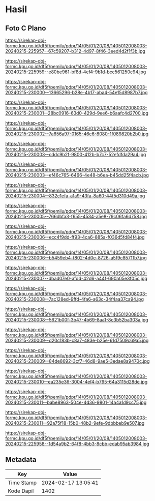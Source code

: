 # Hasil

## Foto C Plano

https://sirekap-obj-formc.kpu.go.id/df5f/pemilu/pdpr/14/05/01/20/08/1405012008003-20240215-225957--67c59207-b312-4d97-8f46-3eed4d2f1f3b.jpg

https://sirekap-obj-formc.kpu.go.id/df5f/pemilu/pdpr/14/05/01/20/08/1405012008003-20240215-225959--e80be961-bf8d-4ef4-9b1d-bcc561250c94.jpg

https://sirekap-obj-formc.kpu.go.id/df5f/pemilu/pdpr/14/05/01/20/08/1405012008003-20240215-230000--13665296-b28e-4b17-aba4-54e15d8987b7.jpg

https://sirekap-obj-formc.kpu.go.id/df5f/pemilu/pdpr/14/05/01/20/08/1405012008003-20240215-230001--28bc0916-63d0-429d-9ee6-b6aafc4d2700.jpg

https://sirekap-obj-formc.kpu.go.id/df5f/pemilu/pdpr/14/05/01/20/08/1405012008003-20240215-230002--7a656a97-0165-46c6-8080-1f089820b2b0.jpg

https://sirekap-obj-formc.kpu.go.id/df5f/pemilu/pdpr/14/05/01/20/08/1405012008003-20240215-230003--cddc9b2f-9800-412b-b7c7-52efdfda29a4.jpg

https://sirekap-obj-formc.kpu.go.id/df5f/pemilu/pdpr/14/05/01/20/08/1405012008003-20240215-230003--ef46c765-6466-4e48-b6ea-b45dd25f4acb.jpg

https://sirekap-obj-formc.kpu.go.id/df5f/pemilu/pdpr/14/05/01/20/08/1405012008003-20240215-230004--832c1efa-a1a9-43fa-8a60-44f5d310d49a.jpg

https://sirekap-obj-formc.kpu.go.id/df5f/pemilu/pdpr/14/05/01/20/08/1405012008003-20240215-230005--766dbfa3-f655-4534-a5e8-79c06fa6d758.jpg

https://sirekap-obj-formc.kpu.go.id/df5f/pemilu/pdpr/14/05/01/20/08/1405012008003-20240215-230006--ecc4f9dd-ff93-4ca6-885a-f036d5fd84f4.jpg

https://sirekap-obj-formc.kpu.go.id/df5f/pemilu/pdpr/14/05/01/20/08/1405012008003-20240215-230006--b5459eb4-f802-4d0e-8726-a5f9c85711b7.jpg

https://sirekap-obj-formc.kpu.go.id/df5f/pemilu/pdpr/14/05/01/20/08/1405012008003-20240215-230007--dbad07e0-afdd-42d6-a44f-690a05e3f05c.jpg

https://sirekap-obj-formc.kpu.go.id/df5f/pemilu/pdpr/14/05/01/20/08/1405012008003-20240215-230008--7ac128ed-9ffd-4fa6-a63c-34f4aa37ca94.jpg

https://sirekap-obj-formc.kpu.go.id/df5f/pemilu/pdpr/14/05/01/20/08/1405012008003-20240215-230008--5621b00f-3b47-4b69-8aa1-8c3b52ba303a.jpg

https://sirekap-obj-formc.kpu.go.id/df5f/pemilu/pdpr/14/05/01/20/08/1405012008003-20240215-230009--d20c183b-c8a7-483e-b25e-61d7509c69a5.jpg

https://sirekap-obj-formc.kpu.go.id/df5f/pemilu/pdpr/14/05/01/20/08/1405012008003-20240215-230009--84de8692-3cf7-46d8-9ae5-3edae8a9470c.jpg

https://sirekap-obj-formc.kpu.go.id/df5f/pemilu/pdpr/14/05/01/20/08/1405012008003-20240215-230010--ea235e36-3004-4ef4-b795-64a3115d28de.jpg

https://sirekap-obj-formc.kpu.go.id/df5f/pemilu/pdpr/14/05/01/20/08/1405012008003-20240215-230011--babe8963-504e-4d36-9801-14a4a1d9cc75.jpg

https://sirekap-obj-formc.kpu.go.id/df5f/pemilu/pdpr/14/05/01/20/08/1405012008003-20240215-230011--92a75f18-15b0-48b2-9efe-9dbbbeb9e507.jpg

https://sirekap-obj-formc.kpu.go.id/df5f/pemilu/pdpr/14/05/01/20/08/1405012008003-20240215-225958--1d54a9b2-64f8-4bb3-8cbb-edab95ab3984.jpg


## Metadata

| Key        | Value               |
| ---------- | ------------------- |
| Time Stamp | 2024-02-17 13:05:41 |
| Kode Dapil | 1402                |



